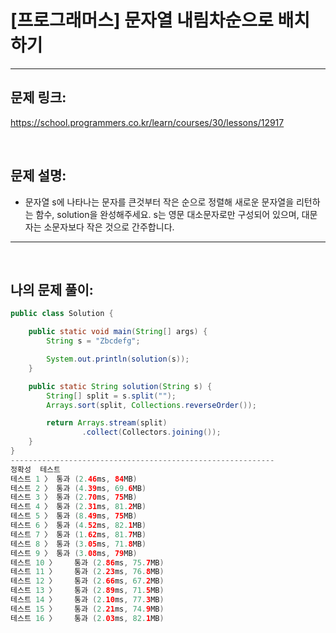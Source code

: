 # [프로그래머스] 문자열 내림차순으로 배치하기

---

## 문제 링크:

https://school.programmers.co.kr/learn/courses/30/lessons/12917

<br>

## 문제 설명:

- 문자열 s에 나타나는 문자를 큰것부터 작은 순으로 정렬해 새로운 문자열을 리턴하는 함수, solution을 완성해주세요.
s는 영문 대소문자로만 구성되어 있으며, 대문자는 소문자보다 작은 것으로 간주합니다.

---

<br>

## 나의 문제 풀이:

```java
public class Solution {

    public static void main(String[] args) {
        String s = "Zbcdefg";

        System.out.println(solution(s));
    }

    public static String solution(String s) {
        String[] split = s.split("");
        Arrays.sort(split, Collections.reverseOrder());

        return Arrays.stream(split)
                .collect(Collectors.joining());
    }
}
-----------------------------------------------------------
정확성  테스트
테스트 1 〉	통과 (2.46ms, 84MB)
테스트 2 〉	통과 (4.39ms, 69.6MB)
테스트 3 〉	통과 (2.70ms, 75MB)
테스트 4 〉	통과 (2.31ms, 81.2MB)
테스트 5 〉	통과 (8.49ms, 75MB)
테스트 6 〉	통과 (4.52ms, 82.1MB)
테스트 7 〉	통과 (1.62ms, 81.7MB)
테스트 8 〉	통과 (3.05ms, 71.8MB)
테스트 9 〉	통과 (3.08ms, 79MB)
테스트 10 〉	통과 (2.86ms, 75.7MB)
테스트 11 〉	통과 (2.23ms, 76.8MB)
테스트 12 〉	통과 (2.66ms, 67.2MB)
테스트 13 〉	통과 (2.89ms, 71.5MB)
테스트 14 〉	통과 (2.10ms, 77.3MB)
테스트 15 〉	통과 (2.21ms, 74.9MB)
테스트 16 〉	통과 (2.03ms, 82.1MB)
```
